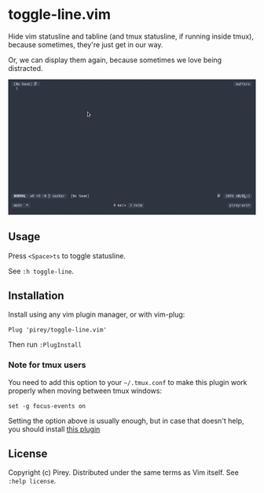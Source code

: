 # toggle-line.vim

Hide vim statusline and tabline (and tmux statusline, if running inside tmux), because sometimes, they're just get in our way.

Or, we can display them again, because sometimes we love being distracted.

![](demo.gif)

## Usage

Press `<Space>ts` to toggle statusline.

See `:h toggle-line`.

## Installation

Install using any vim plugin manager, or with vim-plug:

    Plug 'pirey/toggle-line.vim'

Then run `:PlugInstall`

### Note for tmux users

You need to add this option to your `~/.tmux.conf` to make this plugin work properly when moving between tmux windows:

```
set -g focus-events on
```

Setting the option above is usually enough, but in case that doesn't help, you should install [this plugin](https://github.com/tmux-plugins/vim-tmux-focus-events)

## License

Copyright (c) Pirey.  Distributed under the same terms as Vim itself.
See `:help license`.
